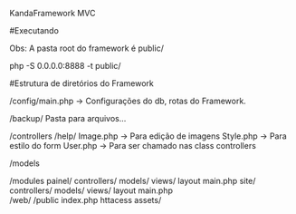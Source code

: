 
KandaFramework MVC
 

#Executando

Obs: A pasta root do framework é public/

php -S 0.0.0.0:8888 -t public/
 

#Estrutura de diretórios do Framework

/config/main.php -> Configurações do db, rotas do Framework.

/backup/ Pasta para arquivos...

/controllers
/help/
	Image.php -> Para edição de imagens
	Style.php -> Para estilo do form 
	User.php  -> Para ser chamado nas class controllers

/models

/modules
	painel/
		controllers/
		models/
		views/
			layout
			    main.php
    site/		
    	controllers/
		models/
		views/
			layout
			    main.php	
/web/
/public
	index.php
	httacess
	assets/
